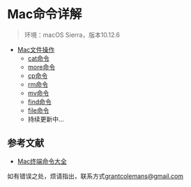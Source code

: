 # Mac命令详解

> 环境：macOS Sierra，版本10.12.6

* [Mac文件操作](Mac文件操作.md)
  * [cat命令](Mac文件操作/cat.md)
  * [more命令](Mac文件操作/more.md)
  * [cp命令](Mac文件操作/cp.md)
  * [rm命令](Mac文件操作/rm.md)
  * [mv命令](Mac文件操作/mv.md)
  * [find命令](Mac文件操作/find.md)
  * [file命令](Mac文件操作/file.md)
  * 持续更新中...

## 参考文献

* [Mac终端命令大全](http://www.jianshu.com/p/3291de46f3ff)

如有错误之处，烦请指出，联系方式<grantcolemans@gmail.com>